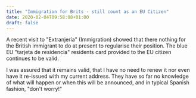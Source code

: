 ```yaml
---
title: "Immigration for Brits - still count as an EU Citizen"
date: 2020-02-04T09:58:08+01:00
draft: false
---
```


A recent visit to "Extranjería" (Immigration) showed that there nothing for the British immigrant to do at present to regularise their position.  The blue EU "tarjeta de residencia" residents card provided to the EU citizen continues to be valid.

I was assured that it remains valid, that I have no need to renew it nor even have it re-issued with my current address.  They have so far no knowledge of what will happen or when this will be announced, and in typical Spanish fashion, "don't worry!"
